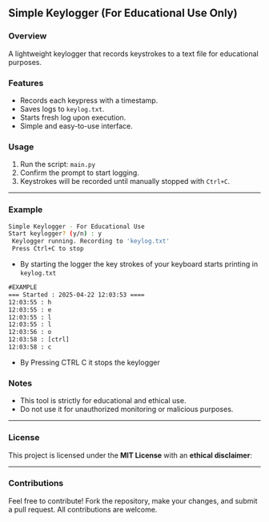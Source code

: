 
## Simple Keylogger (For Educational Use Only)

### Overview
A lightweight keylogger that records keystrokes to a text file for educational purposes.

### Features
- Records each keypress with a timestamp.
- Saves logs to `keylog.txt`.
- Starts fresh log upon execution.
- Simple and easy-to-use interface.

### Usage
1. Run the script: `main.py`
2. Confirm the prompt to start logging.
3. Keystrokes will be recorded until manually stopped with `Ctrl+C`.


---
### Example
``` bash 
Simple Keylogger - For Educational Use 
Start keylogger? (y/n) : y
 Keylogger running. Recording to 'keylog.txt' 
 Press Ctrl+C to stop 


```
- By starting the logger the key strokes of your keyboard starts printing in `keylog.txt`
``` txt
#EXAMPLE 
=== Started : 2025-04-22 12:03:53 ====
12:03:55 : h
12:03:55 : e
12:03:55 : l
12:03:55 : l
12:03:56 : o
12:03:58 : [ctrl]
12:03:58 : c

```
- By Pressing CTRL C  it stops the keylogger


### Notes
- This tool is strictly for educational and ethical use.
- Do not use it for unauthorized monitoring or malicious purposes.

---
### License
This project is licensed under the **MIT License** with an **ethical disclaimer**:

---
### Contributions

Feel free to contribute! Fork the repository, make your changes, and submit a pull request. All contributions are welcome.

